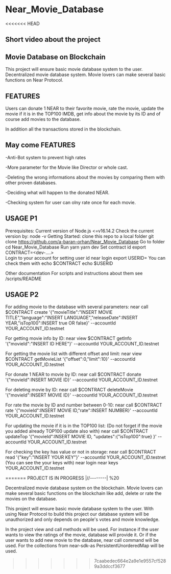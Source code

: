 # Near_Movie_Database
<<<<<<< HEAD

Short video about the project
----------



Movie Database on Blockchain
----------
This project will ensure basic movie database system to the user.
Decentralized movie database system.
Movie lovers can make several basic functions on Near Protocol.

FEATURES
----------
Users can donate 1 NEAR to their favorite movie, rate the movie, update the movie if it is in the TOP100 IMDB, get info about the movie by its ID and of course add movies to the database.

In addition all the transactions stored in the blockchain.

May come FEATURES
----------
-Anti-Bot system to prevent high rates

-More parameter for the Movie like Director or whole cast.

-Deleting the wrong informations about the movies by comparing them with other proven databases.

-Deciding what will happen to the donated NEAR.

-Checking system for user can olny rate once for each movie.


USAGE P1
--------
Prerequisites:
    Current version of Node.js <=v16.14.2
    Check the current version by:
    node -v
Getting Started:
    clone this repo to a local folder
        git clone https://github.com/a-baran-orhan/Near_Movie_Database
    Go to folder
        cd Near_Movie_Database
    Run
        yarn
        yarn dev
    Set contract id
        export CONTRACT=<dev-....>   
    Login to your account for setting user id
        near login
        export USERID=<yourId>
    You can check them with
        echo $CONTRACT
        echo $USERID

Other documentation
    For scripts and instructions about them
        see /scripts/README

USAGE P2
----------
For adding movie to the database with several parameters:
    near call $CONTRACT create '{"movieTitle":"INSERT MOVIE TITLE","language":"INSERT LANGUAGE","releaseDate":INSERT YEAR,"isTop100":INSERT true OR false}'   --accountId YOUR_ACCOUNT_ID.testnet

For getting movie info by ID:
    near view $CONTRACT getInfo '{"movieId":"INSERT ID HERE"}' --accountId YOUR_ACCOUNT_ID.testnet

For getting the movie list with different offset and limit:
    near view $CONTRACT getMovieList '{"offset":0,"limit":10}' --accountId YOUR_ACCOUNT_ID.testnet

For donate 1 NEAR to movie by ID:
    near call $CONTRACT donate '{"movieId":INSERT MOVIE ID}' --accountId YOUR_ACCOUNT_ID.testnet

For deleting movie by ID:
    near call $CONTRACT deleteMovie '{"movieId":INSERT MOVIE ID}' --accountId YOUR_ACCOUNT_ID.testnet

For rate the movie by ID and number between 0-10:
    near call $CONTRACT rate '{"movieId":INSERT MOVIE ID,"rate":INSERT NUMBER}' --accountId YOUR_ACCOUNT_ID.testnet

For updating the movie if it is in the TOP100 list:
(Do not forget if the movie you added already TOP100 update also with)
    near call $CONTRACT updateTop '{"movieId":INSERT MOVIE ID, "updates":{"isTop100":true} }' --accountId YOUR_ACCOUNT_ID.testnet

For checking the key has value or not in storage:
    near call $CONTRACT read '{"key":"INSERT YOUR KEY"}' --accountId YOUR_ACCOUNT_ID.testnet
        (You can see the your keys with)
            near login
            near keys YOUR_ACCOUNT_ID.testnet



=======
PROJECT IS IN PROGRESS
|//--------| %20


Decentralized movie database system on the blockchain. Movie lovers can make several basic functions on the blockchain like add, delete or rate the movies on the database.

This project will ensure basic movie database system to the user.
With using Near Protocol to build this project our database system will be unauthorized and only depends on people's votes and movie knowledge.

In the project view and call methods will be used.
For instance if the user wants to view the ratings of the movie, database will provide it.
Or if the user wants to add new movie to the database, near call command will be used.
For the collections from near-sdk-as PersistentUnorderedMap will be used.
>>>>>>> 7caabedec664e2a9e1e9557cf5289a3ddccf3677
